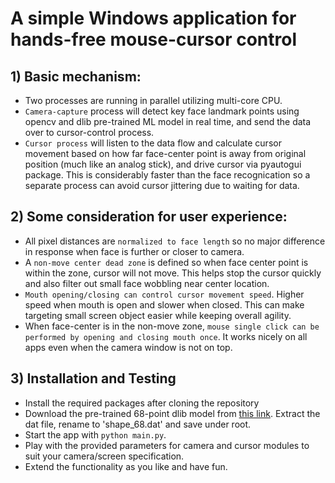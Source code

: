 # A simple Windows application for hands-free mouse-cursor control

## 1) Basic mechanism:
- Two processes are running in parallel utilizing multi-core CPU.
- `Camera-capture` process will detect key face landmark points using opencv and dlib pre-trained ML model in real time, and send the data over to cursor-control process.
- `Cursor process` will listen to the data flow and calculate cursor movement based on how far face-center point is away from original position (much like an analog stick), and drive cursor via pyautogui package. This is considerably faster than the face recognication so a separate process can avoid cursor jittering due to waiting for data.

## 2) Some consideration for user experience:
- All pixel distances are `normalized to face length` so no major difference in response when face is further or closer to camera.
- A `non-move center dead zone` is defined so when face center point is within the zone, cursor will not move. This helps stop the cursor quickly and also filter out small face wobbling near center location.
- `Mouth opening/closing can control cursor movement speed`. Higher speed when mouth is open and slower when closed. This can make targeting small screen object easier while keeping overall agility.
- When face-center is in the non-move zone, `mouse single click can be performed by opening and closing mouth once`. It works nicely on all apps even when the camera window is not on top.

## 3) Installation and Testing
- Install the required packages after cloning the repository
- Download the pre-trained 68-point dlib model from [this link](https://github.com/davisking/dlib-models/blob/master/shape_predictor_68_face_landmarks.dat.bz2). Extract the dat file, rename to 'shape_68.dat' and save under root.
- Start the app with `python main.py`.
- Play with the provided parameters for camera and cursor modules to suit your camera/screen specification.
- Extend the functionality as you like and have fun.